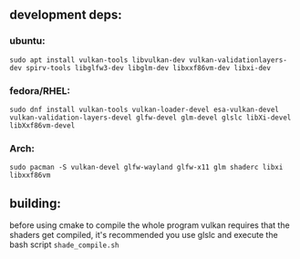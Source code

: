 ## development deps:

### ubuntu:
`sudo apt install vulkan-tools libvulkan-dev vulkan-validationlayers-dev spirv-tools libglfw3-dev libglm-dev libxxf86vm-dev libxi-dev`

### fedora/RHEL:
`sudo dnf install vulkan-tools vulkan-loader-devel esa-vulkan-devel vulkan-validation-layers-devel glfw-devel glm-devel glslc libXi-devel libXxf86vm-devel`

### Arch:
`sudo pacman -S vulkan-devel glfw-wayland glfw-x11 glm shaderc libxi libxxf86vm`

## building:
before using cmake to compile the whole program vulkan requires that the shaders get
compiled, it's recommended you use glslc and execute the bash script `shade_compile.sh`